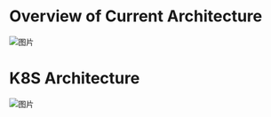 # Overview of Current Architecture
![图片](https://user-images.githubusercontent.com/47754424/200012886-6edab116-def2-4e6a-b5f5-87b50881c028.png)
# K8S Architecture
![图片](https://user-images.githubusercontent.com/47754424/199969719-3becf690-7d2b-44b3-a8ce-1dacb4948611.png)
